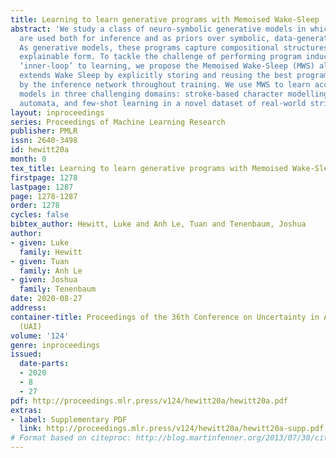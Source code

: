 ```yaml
---
title: Learning to learn generative programs with Memoised Wake-Sleep
abstract: 'We study a class of neuro-symbolic generative models in which neural networks
  are used both for inference and as priors over symbolic, data-generating programs.
  As generative models, these programs capture compositional structures in a naturally
  explainable form. To tackle the challenge of performing program induction as an
  ‘inner-loop’ to learning, we propose the Memoised Wake-Sleep (MWS) algorithm, which
  extends Wake Sleep by explicitly storing and reusing the best programs discovered
  by the inference network throughout training. We use MWS to learn accurate, explainable
  models in three challenging domains: stroke-based character modelling, cellular
  automata, and few-shot learning in a novel dataset of real-world string concepts.'
layout: inproceedings
series: Proceedings of Machine Learning Research
publisher: PMLR
issn: 2640-3498
id: hewitt20a
month: 0
tex_title: Learning to learn generative programs with Memoised Wake-Sleep
firstpage: 1278
lastpage: 1287
page: 1278-1287
order: 1278
cycles: false
bibtex_author: Hewitt, Luke and Anh Le, Tuan and Tenenbaum, Joshua
author:
- given: Luke
  family: Hewitt
- given: Tuan
  family: Anh Le
- given: Joshua
  family: Tenenbaum
date: 2020-08-27
address: 
container-title: Proceedings of the 36th Conference on Uncertainty in Artificial Intelligence
  (UAI)
volume: '124'
genre: inproceedings
issued:
  date-parts:
  - 2020
  - 8
  - 27
pdf: http://proceedings.mlr.press/v124/hewitt20a/hewitt20a.pdf
extras:
- label: Supplementary PDF
  link: http://proceedings.mlr.press/v124/hewitt20a/hewitt20a-supp.pdf
# Format based on citeproc: http://blog.martinfenner.org/2013/07/30/citeproc-yaml-for-bibliographies/
---
```

